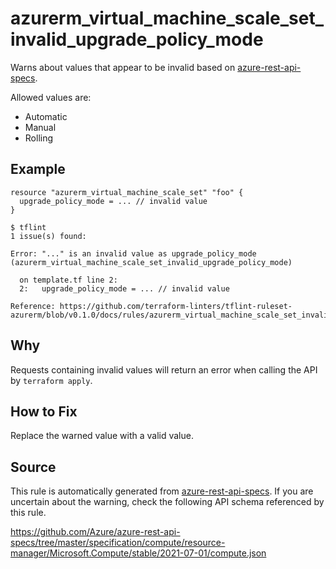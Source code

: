 <!--- This file generated by `tools/apispec-rule-gen/main.go`. DO NOT EDIT --->

# azurerm_virtual_machine_scale_set_invalid_upgrade_policy_mode

Warns about values that appear to be invalid based on [azure-rest-api-specs](https://github.com/Azure/azure-rest-api-specs).

Allowed values are:
- Automatic
- Manual
- Rolling

## Example

```hcl
resource "azurerm_virtual_machine_scale_set" "foo" {
  upgrade_policy_mode = ... // invalid value
}
```

```
$ tflint
1 issue(s) found:

Error: "..." is an invalid value as upgrade_policy_mode (azurerm_virtual_machine_scale_set_invalid_upgrade_policy_mode)

  on template.tf line 2:
  2:   upgrade_policy_mode = ... // invalid value

Reference: https://github.com/terraform-linters/tflint-ruleset-azurerm/blob/v0.1.0/docs/rules/azurerm_virtual_machine_scale_set_invalid_upgrade_policy_mode.md

```

## Why

Requests containing invalid values will return an error when calling the API by `terraform apply`.

## How to Fix

Replace the warned value with a valid value.

## Source

This rule is automatically generated from [azure-rest-api-specs](https://github.com/Azure/azure-rest-api-specs). If you are uncertain about the warning, check the following API schema referenced by this rule.

https://github.com/Azure/azure-rest-api-specs/tree/master/specification/compute/resource-manager/Microsoft.Compute/stable/2021-07-01/compute.json

